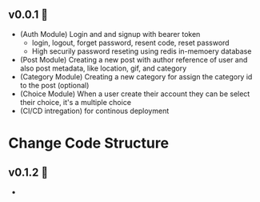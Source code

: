 ## v0.0.1 🎉

- (Auth Module) Login and and signup with bearer token
  - login, logout, forget password, resent code, reset password
  - High securily password reseting using redis in-memoery database
- (Post Module) Creating a new post with author reference of user and also post metadata, like location, gif, and category
- (Category Module) Creating a new category for assign the category id to the post (optional)
- (Choice Module) When a user create their account they can be select their choice, it's a multiple choice
- (CI/CD intregation) for continous deployment

# **Change Code Structure**

## v0.1.2 🎉

-
